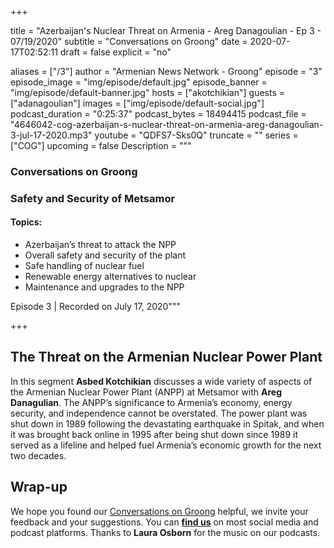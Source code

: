
+++

title = "Azerbaijan's Nuclear Threat on Armenia - Areg Danagoulian - Ep 3 - 07/19/2020"
subtitle = "Conversations on Groong"
date = 2020-07-17T02:52:11
draft = false
explicit = "no"

aliases = ["/3"]
author = "Armenian News Network - Groong"
episode = "3"
episode_image = "img/episode/default.jpg"
episode_banner = "img/episode/default-banner.jpg"
hosts = ["akotchikian"]
guests = ["adanagoulian"]
images = ["img/episode/default-social.jpg"]
podcast_duration = "0:25:37"
podcast_bytes = 18494415
podcast_file = "4646042-cog-azerbaijan-s-nuclear-threat-on-armenia-areg-danagoulian-3-jul-17-2020.mp3"
youtube = "QDFS7-Sks0Q"
truncate = ""
series = ["COG"]
upcoming = false
Description = """
### Conversations on Groong
### Safety and Security of Metsamor

#### Topics:
* Azerbaijan’s threat to attack the NPP
* Overall safety and security of the plant
* Safe handling of nuclear fuel
* Renewable energy alternatives to nuclear
* Maintenance and upgrades to the NPP

Episode 3 | Recorded on July 17, 2020"""

+++

## The Threat on the Armenian Nuclear Power Plant

In this segment **Asbed Kotchikian** discusses a wide variety of aspects of the Armenian Nuclear Power Plant (ANPP) at Metsamor with **Areg Danagulian**. The ANPP’s significance to Armenia’s economy, energy security, and independence cannot be overstated. The power plant was shut down in 1989 following the devastating earthquake in Spitak, and when it was brought back online in 1995 after being shut down since 1989 it served as a lifeline and helped fuel Armenia’s economic growth for the next two decades.


## Wrap-up

We hope you found our [Conversations on Groong](/series/cog/) helpful, we invite your feedback and your suggestions. You can [**find us**](https://linktr.ee/groong) on most social media and podcast platforms. Thanks to **Laura Osborn** for the music on our podcasts.

